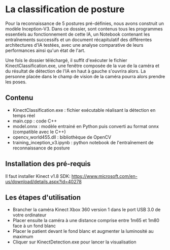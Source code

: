 # La classification de posture
Pour la reconnaissance de 5 postures pré-définies, nous avons construit un modèle Inception-V3. Dans ce dossier, sont contenus tous les programmes essentiels au fonctionnement de cette IA, un Notebook contenant les entraînements successifs et un document récapitulatif des différentes architectures d'IA testées, avec une analyse comparative de leurs performances ainsi qu'un état de l'art.

Une fois le dossier téléchargé, il suffit d'exécuter le fichier KinectClassification.exe, une fenêtre composée de la vue de la caméra et du résultat de détection de l'IA en haut à gauche s'ouvrira alors. La personne placée dans le champ de vision de la caméra pourra alors prendre les poses. 

## Contenu
- KinectClassification.exe : fichier exécutable réalisant la détection en temps réel
- main.cpp : code C++
- model.onnx : modèle entrainé en Python puis converti au format onnx (compatible avec le C++)
- opencv_world455.dll : bibliothèque de OpenCV
- training_inception_v3.ipynb : python notebook de l'entraînement de reconnaissance de posture

## Installation des pré-requis
Il faut installer Kinect v1.8 SDK: https://www.microsoft.com/en-us/download/details.aspx?id=40278

## Les étapes d'utilisation
- Brancher la caméra Kinect Xbox 360 version 1 dans le port USB 3.0 de votre ordinateur
- Placer ensuite la caméra à une distance comprise entre 1m65 et 1m80 face à un fond blanc
- Placer le patient devant le fond blanc et augmenter la luminosité au maximum
- Cliquer sur KinectDetection.exe pour lancer la visualisation
